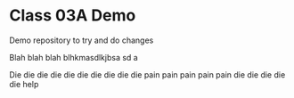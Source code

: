 # Class 03A Demo

Demo repository to try and do changes

Blah blah blah blhkmasdlkjbsa sd a

Die die die die die die die die die die pain pain pain pain pain die die die die die help 
